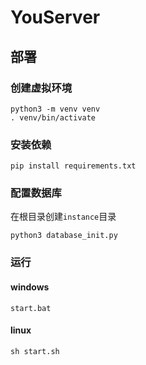 # YouServer

## 部署

### 创建虚拟环境

```shell
python3 -m venv venv
. venv/bin/activate
```

### 安装依赖

```shell
pip install requirements.txt
```

### 配置数据库

在根目录创建`instance`目录

```shell
python3 database_init.py
```

### 运行

#### windows 

```shell
start.bat
```

#### linux

```shell
sh start.sh
```

